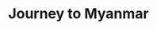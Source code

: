 ---
layout: post
title: 'Journey to Myanmar'
story: 'http://apps.bostonglobe.com/graphics/2015/05/myanmar/part-1.thml'
text: 'A visual travel essay combining photo, video, and audio explores the regions of Myanmar.' 
vimeo: '<iframe src="https://player.vimeo.com/video/128647285?color=ffffff&title=0&byline=0&portrait=0" width="640" height="417" frameborder="0" webkitallowfullscreen mozallowfullscreen allowfullscreen></iframe>'
mobile: 'myanmar'
---